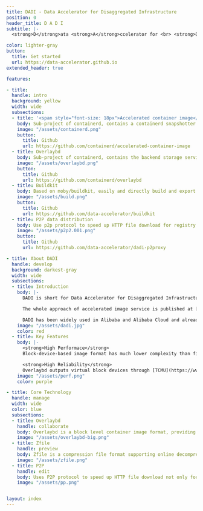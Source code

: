 ```yaml
---
title: DADI - Data Accelerator for Disaggregated Infrastructure
position: 0
header_title: D A D I
subtitle: |-
  <strong>D</strong>ata <strong>A</strong>ccelerator for <br> <strong>D</strong>isaggregated <strong>I</strong>nfrastructure

color: lighter-gray
button:
  title: Get started
  url: https://data-accelerator.github.io
extended_header: true

features:

- title:
  handle: intro
  background: yellow
  width: wide
  subsections:
  - title: '<span style="font-size: 18px">Accelerated container image</span>'
    body: Sub-project of containerd, contains a containerd snapshotter and image conversion tools. <a class="text_link" href="(blog/Accelerated_container_image/)">more</a>
    image: "/assets/containerd.png"
    button:
      title: Github
      url: https://github.com/containerd/accelerated-container-image
  - title: Overlaybd
    body: Sub-project of containerd, contains the backend storage service of overlaybd image format.
    image: "/assets/overlaybd.png"
    button:
      title: Github
      url: https://github.com/containerd/overlaybd
  - title: Buildkit
    body: Based on moby/buildkit, easily and directly build and export overlaybd images.
    image: "/assets/build.png"
    button:
      title: Github
      url: https://github.com/data-accelerator/buildkit
  - title: P2P data distribution
    body: Use p2p protocol to speed up HTTP file download for registry in large-scale clusters.
    image: "/assets/p2p2.001.png"
    button:
      title: Github
      url: https://github.com/data-accelerator/dadi-p2proxy

- title: About DADI
  handle: develop
  background: darkest-gray
  width: wide
  subsections:
  - title: Introduction
    body: |-
      DADI is short for Data Accelerator for Disaggregated Infrastructure. DADI provides a solution for data acceleration which is typically used for container images acceleration, and can be easily expand into other scenarios.

      The whole approach of accelerated image service is published at [DADI: Block-Level Image Service for Agile and Elastic Application Deployment. USENIX ATC'20]("https://www.usenix.org/conference/atc20/presentation/li-huiba")

      DADI has been widely used in Alibaba and Alibaba Cloud and already been integrated by Alibaba Cloud Registry (ACR), Function Compute and other serverless services.
    image: "/assets/dadi.jpg"
    color: red
  - title: Key Features
    body: |-
      <strong>High Performace</strong>
      Block-device-based image format has much lower complexity than filesystem-based implementations. For example, cross-layer hardlink and non-copy commands like chown are very complex for filesystem-based image without copying up, but is natively supported by overlaybd.

      <strong>High Reliability</strong>
      Overlaybd outputs virtual block devices through [TCMU](https://www.kernel.org/doc/Documentation/target/tcmu-design.txt), which is a linux kernel module and widely supported in most operation systems. Overlaybd backstore can recover from failures or crashes, which is difficult for FUSE-based image formats.
    image: "/assets/perf.png"
    color: purple

- title: Core Technology
  handle: manage
  width: wide
  color: blue
  subsections:
  - title: Overlaybd
    handle: collaborate
    body: Overlaybd is a block level container image format, providing a merged view of block-based layers.
    image: "/assets/overlaybd-big.png"
  - title: Zfile
    handle: preview
    body: Zfile is a compression file format supporting online decompression, which can reduce storage and transmission costs.
    image: "/assets/zfile.png"
  - title: P2P
    handle: edit
    body: Uses P2P protocol to speed up HTTP file download not only for container images.
    image: "/assets/pp.png"


layout: index
---
```


